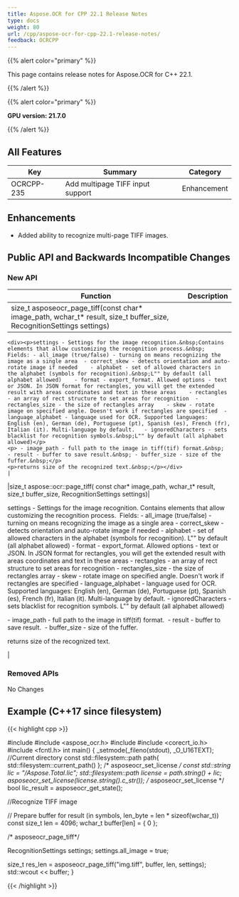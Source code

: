 ```yaml
---
title: Aspose.OCR for CPP 22.1 Release Notes
type: docs
weight: 80
url: /cpp/aspose-ocr-for-cpp-22.1-release-notes/
feedback: OCRCPP
---
```


{{% alert color="primary" %}}

This page contains release notes for Aspose.OCR for C++ 22.1.

{{% /alert %}}

{{% alert color="primary" %}}

**GPU version: 21.7.0**

{{% /alert %}}

## All Features

|Key|Summary|Category|
|---|---|---|
|OCRCPP-235| Add multipage TIFF input support |Enhancement|

## Enhancements

- Added ability to recognize multi-page TIFF images.


## Public API and Backwards Incompatible Changes

### New API

|Function|Description|
|---|---|
|size_t asposeocr_page_tiff(const char* image_path,	wchar_t* result, size_t buffer_size, RecognitionSettings settings)|
	<div><p>settings - Settings for the image recognition.&nbsp;Contains elements that allow customizing the recognition process.&nbsp;
	Fields:	- all_image (true/false) - turning on means recognizing the image as a single area	- correct_skew - detects orientation and auto-rotate image if needed	- alphabet - set of allowed characters in the alphabet (symbols for recognition).&nbsp;L"" by default (all alphabet allowed)	- format - export_format. Allowed options - text or JSON. In JSON format for rectangles, you will get the extended result with areas coordinates and text in these areas	- rectangles - an array of rect structure to set areas for recognition	- rectangles_size - the size of rectangles array	- skew - rotate image on specified angle. Doesn't work if rectangles are specified	- language_alphabet - language used for OCR. Supported languages: English (en), German (de), Portuguese (pt), Spanish (es), French (fr), Italian (it). Multi-language by default. 	- ignoredCharacters - sets blacklist for recognition symbols.&nbsp;L"" by default (all alphabet allowed)</p>
	<p>	- image_path - full path to the image in tiff(tif) format.&nbsp;	- result - buffer to save result.&nbsp;	- buffer_size - size of the fuffer.&nbsp;</p>
	<p>returns size of the recognized text.&nbsp;</p></div>
	|
|size_t aspose::ocr::page_tiff(	const char* image_path,	wchar_t* result, size_t buffer_size, RecognitionSettings settings)|
	<div><p>settings - Settings for the image recognition.&nbsp;Contains elements that allow customizing the recognition process.&nbsp;
	Fields:	- all_image (true/false) - turning on means recognizing the image as a single area	- correct_skew - detects orientation and auto-rotate image if needed	- alphabet - set of allowed characters in the alphabet (symbols for recognition).&nbsp;L"" by default (all alphabet allowed)	- format - export_format. Allowed options - text or JSON. In JSON format for rectangles, you will get the extended result with areas coordinates and text in these areas	- rectangles - an array of rect structure to set areas for recognition	- rectangles_size - the size of rectangles array	- skew - rotate image on specified angle. Doesn't work if rectangles are specified	- language_alphabet - language used for OCR. Supported languages: English (en), German (de), Portuguese (pt), Spanish (es), French (fr), Italian (it). Multi-language by default. 	- ignoredCharacters - sets blacklist for recognition symbols.&nbsp;L"" by default (all alphabet allowed)</p>
	<p>	- image_path - full path to the image in tiff(tif) format.&nbsp;	- result - buffer to save result.&nbsp;	- buffer_size - size of the fuffer.&nbsp;</p>
	<p>returns size of the recognized text.&nbsp;</p></div>
	|
### Removed APIs

No Changes

## Example (C++17 since filesystem)

{{< highlight cpp >}}

#include <iostream>
#include <aspose_ocr.h>
#include <filesystem>
#include <corecrt_io.h>
#include <fcntl.h>
int main()
{
_setmode(_fileno(stdout), _O_U16TEXT);
//Current directory const
std::filesystem::path path{ std::filesystem::current_path() };
/* asposeocr_set_license */
const std::string lic = "/Aspose.Total.lic";
std::filesystem::path license = path.string() + lic;
asposeocr_set_license(license.string().c_str());
/* asposeocr_set_license */
bool lic_result = asposeocr_get_state();

//Recognize TIFF image

// Prepare buffer for result (in symbols, len_byte = len * sizeof(wchar_t))
const size_t len = 4096; 
wchar_t buffer[len] = { 0 };
 
/* asposeocr_page_tiff*/

RecognitionSettings settings;
   settings.all_image = true;

size_t res_len = asposeocr_page_tiff("img.tiff", buffer, len, settings);
std::wcout << buffer;
}

{{< /highlight >}}
